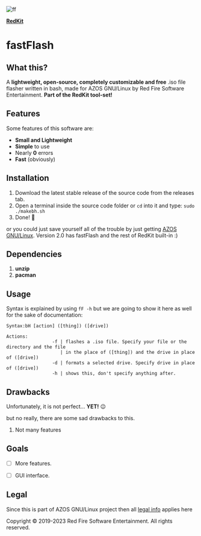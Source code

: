 
![ff](https://github.com/RedFireSoftwareEntertainment/fastFlash/assets/98542488/b4565dc8-6bc4-4e71-a1d0-a504c9e13f78)

[**RedKit**](https://github.com/RedFireSoftwareEntertainment/RedKit)

# fastFlash

## What this?

A **lightweight, open-source, completely customizable and free** .iso file flasher written in bash, made for AZOS GNU/Linux by Red Fire Software Entertainment. **Part of the RedKit tool-set!**

## Features

Some features of this software are:

 - **Small and Lightweight**
 - **Simple** to use
 - Nearly **0** errors
 - **Fast** (obviously)

## Installation

 1. Download the latest stable release of the source code from the releases tab.
 2. Open a terminal inside the source code folder or `cd` into it and type: `sudo ./makebh.sh`
 3. Done! 🎉
 
 or you could just save yourself all of the trouble by just getting [AZOS GNU/Linux](https://sites.google.com/view/azosofficialsite/download/versions). Version 2.0 has fastFlash and the rest of RedKit built-in :)

## Dependencies

 1. **unzip**
 2. **pacman**

## Usage
Syntax is explained by using `fF -h` but we are going to show it here as well for the sake of documentation:

   

    Syntax:bH [action] ([thing]) ([drive])
    
    Actions:
                     -f | flashes a .iso file. Specify your file or the directory and the file 
                        | in the place of ([thing]) and the drive in place of ([drive])
                     -d | formats a selected drive. Specify drive in place of ([drive]) 
                     -h | shows this, don't specify anything after.


## Drawbacks
Unfortunately, it is not perfect... **YET!** 😉

but no really, there are some sad drawbacks to this.

 1. Not many features
 
## Goals
 - [ ] More features.
 - [ ] GUI interface.


## Legal

Since this is part of AZOS GNU/Linux project then all [legal info](https://sites.google.com/view/azosofficialsite/legal) applies here

Copyright © 2019-2023 Red Fire Software Entertainment. All rights reserved.

